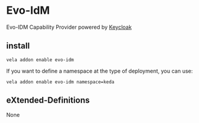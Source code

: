 # Evo-IdM

Evo-IDM Capability Provider powered by [Keycloak](https://www.keycloak.org/)

## install

```shell
vela addon enable evo-idm
```

If you want to define a namespace at the type of deployment, you can use:

```shell
vela addon enable evo-idm namespace=keda
```

## eXtended-Definitions

None
